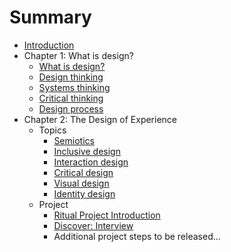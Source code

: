 # Summary

* [Introduction](README.md)
* Chapter 1: What is design?
  * [What is design?](topics/what_is_design.md)
  * [Design thinking](topics/design_thinking.md)
  * [Systems thinking](topics/systems_thinking.md)
  * [Critical thinking](topics/critical_thinking.md)
  * [Design process](topics/design-process.md)
* Chapter 2: The Design of Experience
  * Topics
    * [Semiotics](topics/semiotics.md)
    * [Inclusive design](topics/inclusive-design.md)
    * [Interaction design](topics/interaction_design.md)
    * [Critical design](topics/critical_design.md)
    * [Visual design](topics/visual_design.md)
    * [Identity design](topics/identity-design.md)
  * Project
    * [Ritual Project Introduction](projects/ritual/ritual_project.md)
    * [Discover: Interview](projects/ritual/discover_observation.md)
    * Additional project steps to be released...


